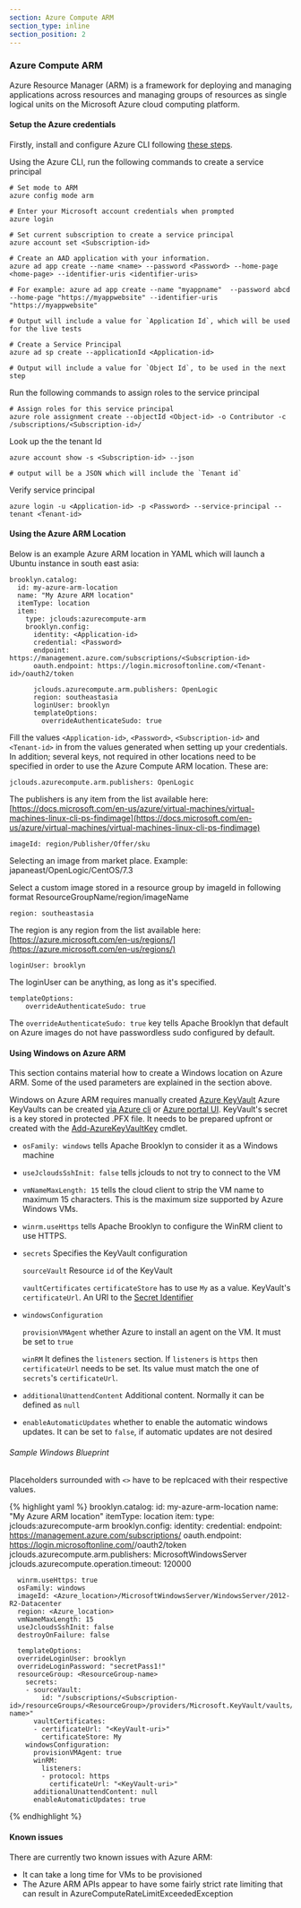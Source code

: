 ```yaml
---
section: Azure Compute ARM
section_type: inline
section_position: 2
---
```


### Azure Compute ARM

Azure Resource Manager (ARM) is a framework for deploying and managing applications across resources and managing groups of resources as single logical units on the Microsoft Azure cloud computing platform.

#### Setup the Azure credentials

Firstly, install and configure Azure CLI following [these steps](https://docs.microsoft.com/en-us/azure/cli-install-nodejs).

Using the Azure CLI, run the following commands to create a service principal

    # Set mode to ARM
    azure config mode arm
    
    # Enter your Microsoft account credentials when prompted
    azure login
    
    # Set current subscription to create a service principal
    azure account set <Subscription-id>
    
    # Create an AAD application with your information.
    azure ad app create --name <name> --password <Password> --home-page <home-page> --identifier-uris <identifier-uris>
    
    # For example: azure ad app create --name "myappname"  --password abcd --home-page "https://myappwebsite" --identifier-uris "https://myappwebsite"
    
    # Output will include a value for `Application Id`, which will be used for the live tests
    
    # Create a Service Principal
    azure ad sp create --applicationId <Application-id>
    
    # Output will include a value for `Object Id`, to be used in the next step 


Run the following commands to assign roles to the service principal

    # Assign roles for this service principal
    azure role assignment create --objectId <Object-id> -o Contributor -c /subscriptions/<Subscription-id>/

Look up the the tenant Id

    azure account show -s <Subscription-id> --json

    # output will be a JSON which will include the `Tenant id`

Verify service principal

    azure login -u <Application-id> -p <Password> --service-principal --tenant <Tenant-id>

#### Using the Azure ARM Location

Below is an example Azure ARM location in YAML which will launch a Ubuntu instance in south east asia:

    brooklyn.catalog:
      id: my-azure-arm-location
      name: "My Azure ARM location"
      itemType: location
      item:
        type: jclouds:azurecompute-arm
        brooklyn.config:
          identity: <Application-id>
          credential: <Password>
          endpoint: https://management.azure.com/subscriptions/<Subscription-id>
          oauth.endpoint: https://login.microsoftonline.com/<Tenant-id>/oauth2/token
      
          jclouds.azurecompute.arm.publishers: OpenLogic
          region: southeastasia
          loginUser: brooklyn
          templateOptions:
            overrideAuthenticateSudo: true 

Fill the values `<Application-id>`, `<Password>`, `<Subscription-id>` and `<Tenant-id>` in from the values generated when 
setting up your credentials. In addition; several keys, not required in other locations need to be specified in order to 
use the Azure Compute ARM location. These are:

    jclouds.azurecompute.arm.publishers: OpenLogic

The publishers is any item from the list available here: [https://docs.microsoft.com/en-us/azure/virtual-machines/virtual-machines-linux-cli-ps-findimage](https://docs.microsoft.com/en-us/azure/virtual-machines/virtual-machines-linux-cli-ps-findimage)

    imageId: region/Publisher/Offer/sku

Selecting an image from market place.
Example: japaneast/OpenLogic/CentOS/7.3

Select a custom image stored in a resource group by imageId in following format ResourceGroupName/region/imageName

    region: southeastasia    

The region is any region from the list available here: [https://azure.microsoft.com/en-us/regions/](https://azure.microsoft.com/en-us/regions/)

    loginUser: brooklyn
        
The loginUser can be anything, as long as it's specified. 

    templateOptions:
        overrideAuthenticateSudo: true

The `overrideAuthenticateSudo: true` key tells Apache Brooklyn that default on Azure images do not have passwordless sudo 
configured by default.

#### Using Windows on Azure ARM

This section contains material how to create a Windows location on Azure ARM. Some of the used parameters are explained in the section above.

Windows on Azure ARM requires manually created [Azure KeyVault](https://docs.microsoft.com/en-us/azure/key-vault/key-vault-get-started)
Azure KeyVaults can be created [via Azure cli](https://docs.microsoft.com/en-us/azure/key-vault/key-vault-manage-with-cli2#create-a-key-vault)
or [Azure portal UI](https://docs.microsoft.com/en-us/azure/azure-resource-manager/resource-manager-keyvault-parameter). KeyVault's secret is a key
stored in protected .PFX file. It needs to be prepared upfront or created with the [Add-AzureKeyVaultKey](https://docs.microsoft.com/en-us/powershell/module/azurerm.keyvault/add-azurekeyvaultkey?view=azurermps-4.0.0) cmdlet.

* `osFamily: windows` tells Apache Brooklyn to consider it as a Windows machine

* `useJcloudsSshInit: false` tells jclouds to not try to connect to the VM

* `vmNameMaxLength: 15` tells the cloud client to strip the VM name to maximum 15 characters.
  This is the maximum size supported by Azure Windows VMs.

* `winrm.useHttps` tells Apache Brooklyn to configure the WinRM client to use HTTPS.

* `secrets` Specifies the KeyVault configuration

  `sourceVault` Resource `id` of the KeyVault

   `vaultCertificates` `certificateStore` has to use `My` as a value.
    KeyVault's `certificateUrl`. An URI to the [Secret Identifier](https://docs.microsoft.com/en-us/rest/api/keyvault/about-keys--secrets-and-certificates#BKMK_DataTypes)

* `windowsConfiguration`

   `provisionVMAgent` whether Azure to install an agent on the VM. It must be set to `true`

   `winRM` It defines the `listeners` section. If `listeners` is `https` then `certificateUrl` needs to be set. Its value must match the one of `secrets`'s `certificateUrl`.

* `additionalUnattendContent` Additional content. Normally it can be defined as `null`

* `enableAutomaticUpdates` whether to enable the automatic windows updates. It can be set to `false`, if automatic updates are not desired

###### Sample Windows Blueprint

Placeholders surrounded with `<>` have to be replcaced with their respective values.

{% highlight yaml %}
brooklyn.catalog:
  id: my-azure-arm-location
  name: "My Azure ARM location"
  itemType: location
  item:
    type: jclouds:azurecompute-arm
    brooklyn.config:
      identity: <Application-id>
      credential: <Password>
      endpoint: https://management.azure.com/subscriptions/<Subscription-id>
      oauth.endpoint: https://login.microsoftonline.com/<Tenant-id>/oauth2/token
      jclouds.azurecompute.arm.publishers: MicrosoftWindowsServer
      jclouds.azurecompute.operation.timeout: 120000

      winrm.useHttps: true
      osFamily: windows
      imageId: <Azure_location>/MicrosoftWindowsServer/WindowsServer/2012-R2-Datacenter
      region: <Azure_location>
      vmNameMaxLength: 15
      useJcloudsSshInit: false
      destroyOnFailure: false

      templateOptions:
      overrideLoginUser: brooklyn
      overrideLoginPassword: "secretPass1!"
      resourceGroup: <ResourceGroup-name>
        secrets:
        - sourceVault:
            id: "/subscriptions/<Subscription-id>/resourceGroups/<ResourceGroup>/providers/Microsoft.KeyVault/vaults/<KeyVault-name>"
          vaultCertificates:
          - certificateUrl: "<KeyVault-uri>"
            certificateStore: My
        windowsConfiguration:
          provisionVMAgent: true
          winRM:
            listeners:
            - protocol: https
              certificateUrl: "<KeyVault-uri>"
          additionalUnattendContent: null
          enableAutomaticUpdates: true
{% endhighlight %}

#### Known issues
There are currently two known issues with Azure ARM:

* It can take a long time for VMs to be provisioned
* The Azure ARM APIs appear to have some fairly strict rate limiting that can result in AzureComputeRateLimitExceededException
